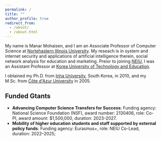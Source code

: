 ```yaml
---
permalink: /
title: ""
author_profile: true
redirect_from: 
  - /about/
  - /about.html
---
```


My name is Manar Mohaisen, and I am an Associate Professor of Computer Science at [Nortehastern Illinois University](https://www.neiu.edu). My reseach is in system and internet security and applications of artificial intelligence therein, social network analysis for education and marketing. Preior to joining [NEIU](https://www.neiu.edu), I was an Assistant Professor at [Korea University of Technology and Education](koreatech.ac.kr). 

I obtained my Ph.D. from [Inha University](inha.ac.kr), South Korea, in 2010, and my M.Sc. from [Côte d'Azur University](https://univ-cotedazur.fr/) in 2005.


Funded Gtants
-------
- **Advancing Computer Science Transfers for Success**: Funding agency: National Science Foundation (NSF), award number: 2130406, role: Co-PI, award amount: $1,500,000, duration: 2023-2027.
- **Mobility of higher education students and staff supported by external policy funds**: Funding agency: Eurasmus+, role: NEIU Co-Lead, duration: 2022–2025; 

<!--
 <section>
  <h3>Advancing Computer Science Transfers for Success</h3>
  <ul>
    <li><strong>Funding Agency:</strong> National Science Foundation (NSF)</li>
    <li><strong>Grant Number:</strong> #2130406</li>
    <li><strong>Role:</strong> Co-Principal Investigator (Co-PI)</li>
    <li><strong>Award Amount:</strong> $1,500,000</li>
    <li><strong>Duration:</strong> 2023–2026</li>
    <li><strong>Summary:</strong> This NSF-funded project at Northeastern Illinois University supports 45 high-achieving, low-income transfer students in Computer Science through scholarships, mentoring, and an industry-aligned curriculum. Aiming to increase retention and student performance in introductory courses, the project evaluates how curricular enhancements and mentoring improve retention, graduation, and career outcomes, with findings shared across academic and professional platforms to inform broader STEM education efforts.
      </li>
  </ul>

  <h3> Mobility of higher education students and staff supported by external policy funds</h3>
  <ul>
    <li><strong>Funding Agency:</strong> Eurasmus+ </li>
    <li><strong>Role:</strong> NEIU Co-Lead</li>
    <li><strong>Award Amount:</strong> 58,280 Euros</li>
    <li><strong>Duration:</strong> 2022–2025</li>
    <li><strong>Extended Duration:</strong> 2026-2028</li>
    <li><strong>Summary:</strong> The goal of this project is to enhance international academic cooperation between Northeastern Illinois University (NEIU) and Karlsruhe University of Education (KUE) through a blended mobility program focused on computer science and digital education. It aims to provide students—especially those with limited opportunities—with accessible international experiences that combine virtual learning and short-term physical exchange. The project is designed to foster intercultural competence, improve digital education skills, and strengthen academic collaboration between faculty members from the partner institutions through joint teaching, training, and research. It also supports institutional goals of internationalization, equity, and innovation in pedagogy.
      </li>
  </ul>
 </section>
-->

